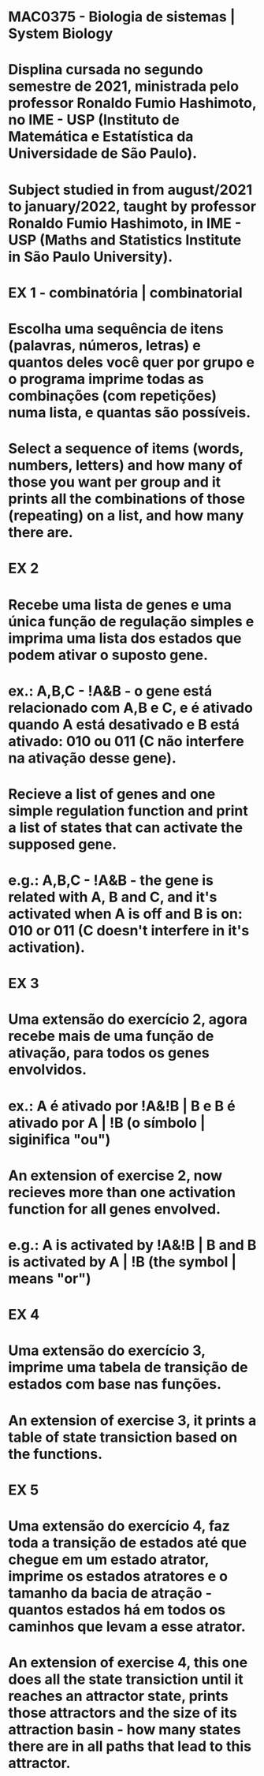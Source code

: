 # MAC0375 - Biologia de sistemas | System Biology

# Displina cursada no segundo semestre de 2021, ministrada pelo professor Ronaldo Fumio Hashimoto, no IME - USP (Instituto de Matemática e Estatística da Universidade de São Paulo).
# Subject studied in from august/2021 to january/2022, taught by professor Ronaldo Fumio Hashimoto, in IME - USP (Maths and Statistics Institute in São Paulo University).

# EX 1 - combinatória | combinatorial
# Escolha uma sequência de itens (palavras, números, letras) e quantos deles você quer por grupo e o programa imprime todas as combinações (com repetições) numa lista, e quantas são possíveis.
# Select a sequence of items (words, numbers, letters) and how many of those you want per group and it prints all the combinations of those (repeating) on a list, and how many there are.

# EX 2 
# Recebe uma lista de genes e uma única função de regulação simples e imprima uma lista dos estados que podem ativar o suposto gene.
# ex.: A,B,C   -   !A&B     - o gene está relacionado com A,B e C, e é ativado quando A está desativado e B está ativado: 010 ou 011 (C não interfere na ativação desse gene).
# Recieve a list of genes and one simple regulation function and print a list of states that can activate the supposed gene.
# e.g.:  A,B,C   -   !A&B     - the gene is related with A, B and C, and it's activated when A is off and B is on: 010 or 011 (C doesn't interfere in it's activation).

# EX 3
# Uma extensão do exercício 2, agora recebe mais de uma função de ativação, para todos os genes envolvidos.
# ex.: A é ativado por !A&!B | B e B é ativado por A | !B (o símbolo | siginifica "ou")
# An extension of exercise 2, now recieves more than one activation function for all genes envolved.
# e.g.: A is activated by !A&!B | B and B is activated by A | !B (the symbol | means "or")

# EX 4
# Uma extensão do exercício 3, imprime uma tabela de transição de estados com base nas funções.
# An extension of exercise 3, it prints a table of state transiction based on the functions.

# EX 5
# Uma extensão do exercício 4, faz toda a transição de estados até que chegue em um estado atrator, imprime os estados atratores e o tamanho da bacia de atração - quantos estados há em todos os caminhos que levam a esse atrator.
# An extension of exercise 4, this one does all the state transiction until it reaches an attractor state, prints those attractors and the size of its attraction basin - how many states there are in all paths that lead to this attractor.

